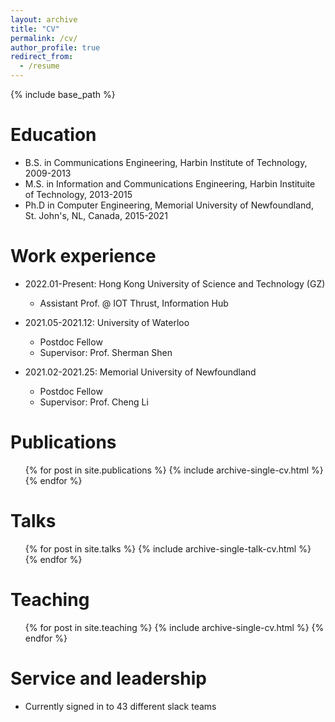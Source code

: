 ```yaml
---
layout: archive
title: "CV"
permalink: /cv/
author_profile: true
redirect_from:
  - /resume
---
```


{% include base_path %}

Education
======
* B.S. in Communications Engineering, Harbin Institute of Technology, 2009-2013
* M.S. in Information and Communications Engineering, Harbin Instituite of Technology, 2013-2015
* Ph.D in Computer Engineering, Memorial University of Newfoundland, St. John's, NL, Canada, 2015-2021

Work experience
======
* 2022.01-Present: Hong Kong University of Science and Technology (GZ)
  * Assistant Prof. @ IOT Thrust, Information Hub
* 2021.05-2021.12: University of Waterloo
  * Postdoc Fellow
  * Supervisor: Prof. Sherman Shen
    
* 2021.02-2021.25: Memorial University of Newfoundland
  * Postdoc Fellow
  * Supervisor: Prof. Cheng Li
  
Publications
======
  <ul>{% for post in site.publications %}
    {% include archive-single-cv.html %}
  {% endfor %}</ul>
  
Talks
======
  <ul>{% for post in site.talks %}
    {% include archive-single-talk-cv.html %}
  {% endfor %}</ul>
  
Teaching
======
  <ul>{% for post in site.teaching %}
    {% include archive-single-cv.html %}
  {% endfor %}</ul>
  
Service and leadership
======
* Currently signed in to 43 different slack teams
